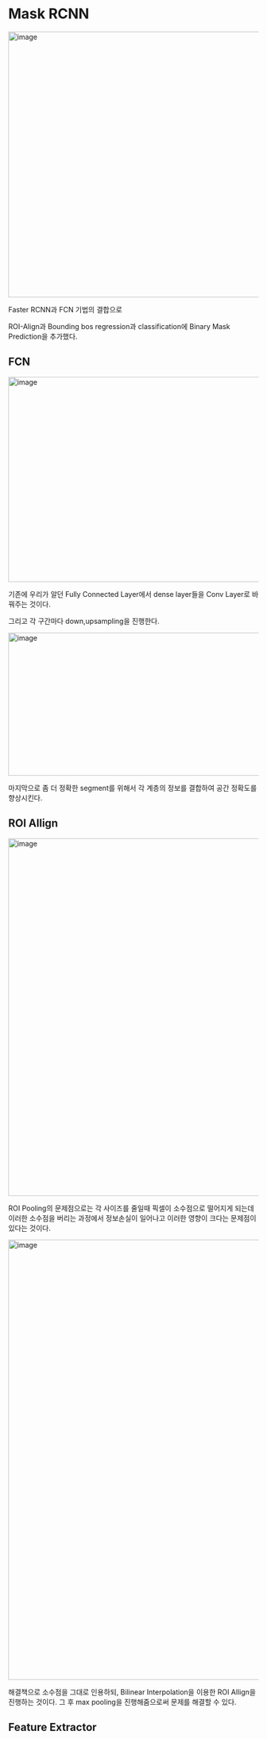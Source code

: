 # Mask RCNN

<img width="1236" height="535" alt="image" src="https://github.com/user-attachments/assets/184ab55b-bc2f-48a1-a89b-8dc3bf5ee89d" />


Faster RCNN과 FCN 기법의 결합으로

ROI-Align과 Bounding bos regression과 classification에 Binary Mask Prediction을 추가했다.

## FCN 
<img width="772" height="413" alt="image" src="https://github.com/user-attachments/assets/421a9ac6-0940-44f8-9a4b-20205f7d3c3a" />

기존에 우리가 알던 Fully Connected Layer에서 dense layer들을 Conv Layer로 바꿔주는 것이다.

그리고 각 구간마다 down,upsampling을 진행한다.

<img width="1181" height="288" alt="image" src="https://github.com/user-attachments/assets/739edb93-1c11-49ac-b059-b8b15a22dba0" />

마지막으로 좀 더 정확한 segment를 위해서 각 계층의 정보를 결합하여 공간 정확도를 향상시킨다.


## ROI Allign

<img width="1280" height="720" alt="image" src="https://github.com/user-attachments/assets/4981f3dc-ed9a-4368-83f0-eb4b0841e458" />

ROI Pooling의 문제점으로는 각 사이즈를 줄일때 픽셀이 소수점으로 떨어지게 되는데
이러한 소수점을 버리는 과정에서 정보손실이 일어나고 이러한 영향이 크다는 문제점이 있다는 것이다.

<img width="1986" height="886" alt="image" src="https://github.com/user-attachments/assets/579117a4-94d3-4486-bfa0-da247f4ba8f4" />

해결책으로 소수점을 그대로 인용하되, Bilinear Interpolation을 이용한 ROI Allign을 진행하는 것이다.
그 후 max pooling을 진행해줌으로써 문제를 해결할 수 있다.


## Feature Extractor









